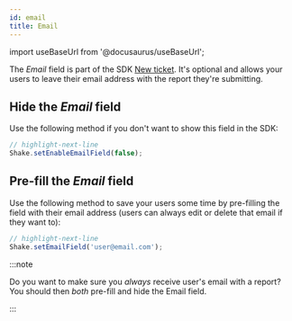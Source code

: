 ```yaml
---
id: email
title: Email
---
```

import useBaseUrl from '@docusaurus/useBaseUrl';

The *Email* field is part of the SDK [New ticket](react/screens/new-ticket-screen.md). It's optional and allows your users to leave their email address with the report they're submitting.

## Hide the *Email* field
Use the following method if you don't want to show this field in the SDK:

```javascript title="App.js"
// highlight-next-line
Shake.setEnableEmailField(false);
```

## Pre-fill the *Email* field
Use the following method to save your users some time by pre-filling the field with their email address (users can always edit or delete that email if they want to):

```javascript title="App.js"
// highlight-next-line
Shake.setEmailField('user@email.com');
```

:::note

Do you want to make sure you *always* receive user's email with a report? You should then *both* pre-fill and hide the Email field.

:::
